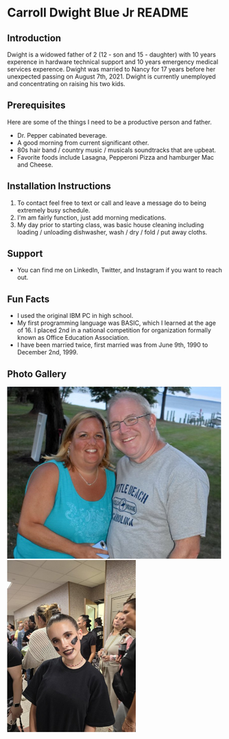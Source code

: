 # Carroll Dwight Blue Jr README

## Introduction

Dwight is a widowed father of 2 (12 - son and 15 - daughter) with 10 years experence in hardware technical support and 10 years emergency medical services experence. Dwight was married to Nancy for 17 years before her unexpected passing on August 7th, 2021. Dwight is currently unemployed and concentrating on raising his two kids.

## Prerequisites

Here are some of the things I need to be a productive person and father.

* Dr. Pepper cabinated beverage.
* A good morning from current significant other.
* 80s hair band / country music / musicals soundtracks that are upbeat.
* Favorite foods include Lasagna, Pepperoni Pizza and hamburger Mac and Cheese.

## Installation Instructions

1. To contact feel free to text or call and leave a message do to being extremely busy schedule.
2. I'm am fairly function, just add morning medications.
3. My day prior to starting class, was basic house cleaning including loading / unloading dishwasher, wash / dry / fold / put away cloths.

## Support

* You can find me on LinkedIn, Twitter, and Instagram if you want to reach out. 

## Fun Facts

* I used the original IBM PC in high school.
* My first programming language was BASIC, which I learned at the age of 16. I placed 2nd in a national competition for organization formally known as Office Education Association.
* I have been married twice, first married was from June 9th, 1990 to December 2nd, 1999.

## Photo Gallery
<a href = "https://x.com/cdbluejr/status/1838603335156298160/photo/1"><img src="images/GYQH_VxWMAASLTI.jpeg" height=400 /></a>
<a href = "https://x.com/cdbluejr/status/1520458945290252290/photo/1"><img src="images/GYQMlwYW8AAFgoG.jpeg" height=400 /></a>